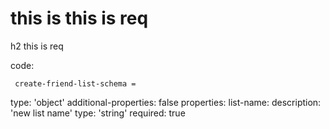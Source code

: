 # this is this is req

h2 this is req

code:

     create-friend-list-schema =
  type: 'object'
  additional-properties: false
  properties:
    list-name:
      description: 'new list name'
      type: 'string'
      required: true



